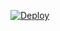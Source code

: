 [![Deploy](https://www.herokucdn.com/deploy/button.svg)](https://heroku.com/deploy?template=https://github.com/ZEXOO/ryubot)
